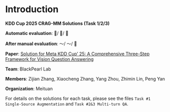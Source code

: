 # Introduction

**KDD Cup 2025 CRAG-MM Solutions (Task 1/2/3)**

**Automatic evaluation**: 🥉/ 🥉/ 🥇

**After manual evaluation**: ～/ ～/ 🥈

**Paper**: [Solution for Meta KDD Cup’ 25: A Comprehensive Three-Step Framework for Vision Question Answering](https://arxiv.org/pdf/2507.21520)

**Team**: BlackPearl Lab

**Members**: Zijian Zhang, Xiaocheng Zhang, Yang Zhou, Zhimin Lin, Peng Yan

**Organization**: Meituan

For details on the solutions for each task, please see the files `Task #1 Single-Source Augmentation` and `Task #2&3 Multi-turn QA`.